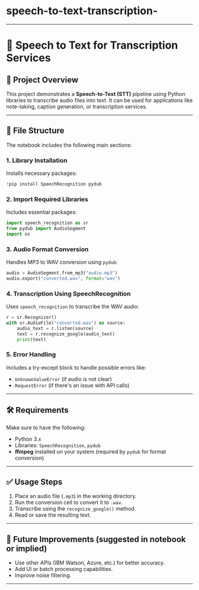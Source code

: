 # speech-to-text-transcription-

---

# 📝 Speech to Text for Transcription Services

## 📌 Project Overview

This project demonstrates a **Speech-to-Text (STT)** pipeline using Python libraries to transcribe audio files into text. It can be used for applications like note-taking, caption generation, or transcription services.

---

## 📂 File Structure

The notebook includes the following main sections:

### 1. **Library Installation**

Installs necessary packages:

```python
!pip install SpeechRecognition pydub
```

### 2. **Import Required Libraries**

Includes essential packages:

```python
import speech_recognition as sr
from pydub import AudioSegment
import os
```

### 3. **Audio Format Conversion**

Handles MP3 to WAV conversion using `pydub`:

```python
audio = AudioSegment.from_mp3("audio.mp3")
audio.export("converted.wav", format="wav")
```

### 4. **Transcription Using SpeechRecognition**

Uses `speech_recognition` to transcribe the WAV audio:

```python
r = sr.Recognizer()
with sr.AudioFile("converted.wav") as source:
    audio_text = r.listen(source)
    text = r.recognize_google(audio_text)
    print(text)
```

### 5. **Error Handling**

Includes a try-except block to handle possible errors like:

* `UnknownValueError` (if audio is not clear)
* `RequestError` (if there's an issue with API calls)

---

## 🛠 Requirements

Make sure to have the following:

* Python 3.x
* Libraries: `SpeechRecognition`, `pydub`
* **ffmpeg** installed on your system (required by `pydub` for format conversion)

---

## ✅ Usage Steps

1. Place an audio file (`.mp3`) in the working directory.
2. Run the conversion cell to convert it to `.wav`.
3. Transcribe using the `recognize_google()` method.
4. Read or save the resulting text.

---

## 🚀 Future Improvements (suggested in notebook or implied)

* Use other APIs (IBM Watson, Azure, etc.) for better accuracy.
* Add UI or batch processing capabilities.
* Improve noise filtering.

---



